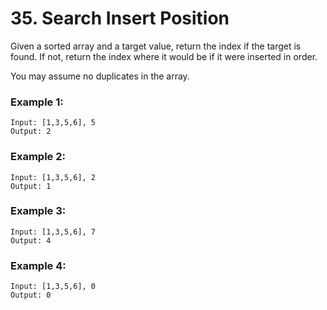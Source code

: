 # 35. Search Insert Position

Given a sorted array and a target value, return the index if the target is found. If not, return the index where it would be if it were inserted in order.

You may assume no duplicates in the array.

### Example 1:
    
    Input: [1,3,5,6], 5
    Output: 2
    
### Example 2:
    
    Input: [1,3,5,6], 2
    Output: 1
    
### Example 3:
    
    Input: [1,3,5,6], 7
    Output: 4
    
### Example 4:
    
    Input: [1,3,5,6], 0
    Output: 0